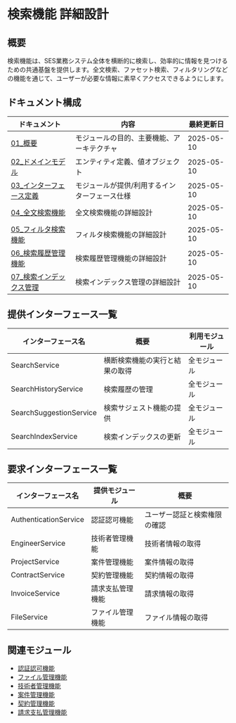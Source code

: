 # 検索機能 詳細設計

## 概要
検索機能は、SES業務システム全体を横断的に検索し、効率的に情報を見つけるための共通基盤を提供します。全文検索、ファセット検索、フィルタリングなどの機能を通じて、ユーザーが必要な情報に素早くアクセスできるようにします。

## ドキュメント構成

| ドキュメント | 内容 | 最終更新日 |
|------------|------|----------|
| [01_概要](./01_概要.md) | モジュールの目的、主要機能、アーキテクチャ | 2025-05-10 |
| [02_ドメインモデル](./02_ドメインモデル.md) | エンティティ定義、値オブジェクト | 2025-05-10 |
| [03_インターフェース定義](./03_インターフェース定義.md) | モジュールが提供/利用するインターフェース仕様 | 2025-05-10 |
| [04_全文検索機能](./04_全文検索機能.md) | 全文検索機能の詳細設計 | 2025-05-10 |
| [05_フィルタ検索機能](./05_フィルタ検索機能.md) | フィルタ検索機能の詳細設計 | 2025-05-10 |
| [06_検索履歴管理機能](./06_検索履歴管理機能.md) | 検索履歴管理機能の詳細設計 | 2025-05-10 |
| [07_検索インデックス管理](./07_検索インデックス管理.md) | 検索インデックス管理の詳細設計 | 2025-05-10 |

## 提供インターフェース一覧

| インターフェース名 | 概要 | 利用モジュール |
|-----------------|------|--------------|
| SearchService | 横断検索機能の実行と結果の取得 | 全モジュール |
| SearchHistoryService | 検索履歴の管理 | 全モジュール |
| SearchSuggestionService | 検索サジェスト機能の提供 | 全モジュール |
| SearchIndexService | 検索インデックスの更新 | 全モジュール |

## 要求インターフェース一覧

| インターフェース名 | 提供モジュール | 概要 |
|-----------------|--------------|------|
| AuthenticationService | 認証認可機能 | ユーザー認証と検索権限の確認 |
| EngineerService | 技術者管理機能 | 技術者情報の取得 |
| ProjectService | 案件管理機能 | 案件情報の取得 |
| ContractService | 契約管理機能 | 契約情報の取得 |
| InvoiceService | 請求支払管理機能 | 請求情報の取得 |
| FileService | ファイル管理機能 | ファイル情報の取得 |

## 関連モジュール

- [認証認可機能](../01_認証認可機能/)
- [ファイル管理機能](../xx_ファイル管理機能/)
- [技術者管理機能](../../02_技術者管理/)
- [案件管理機能](../../03_案件管理/)
- [契約管理機能](../../05_契約管理/)
- [請求支払管理機能](../../07_請求支払管理/)

